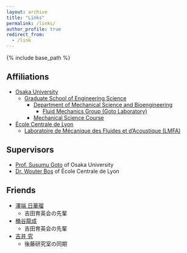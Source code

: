 ```yaml
---
layout: archive
title: "Links"
permalink: /links/
author_profile: true
redirect_from:
  - /link
---
```


{% include base_path %}

## Affiliations

- [Osaka University](https://www.osaka-u.ac.jp/)
  - [Graduate School of Engineering Science](https://www.es.osaka-u.ac.jp/)
    - [Department of Mechanical Science and Bioengineering](http://www.me.es.osaka-u.ac.jp/msb/index.html)
      - [Fluid Mechanics Group (Goto Laboratory)](http://fm.me.es.osaka-u.ac.jp/)
    - [Mechanical Science Course](http://www.me.es.osaka-u.ac.jp/msc/index.html)
- [École Centrale de Lyon](https://www.ec-lyon.fr/)
  - [Laboratoire de Mécanique des Fluides et d’Acoustique (LMFA)](http://lmfa.ec-lyon.fr/)

## Supervisors

- [Prof. Susumu Goto](http://fm.me.es.osaka-u.ac.jp/goto/) of Osaka University
- [Dr. Wouter Bos](http://lmfa.ec-lyon.fr/spip.php?article189) of École Centrale de Lyon

## Friends

- [澤端 日華瑠](https://hikaruri.jp/)
  - 吉田育英会の先輩
- [桶谷龍成](http://labusers.net/~oketani/)
  - 吉田育英会の先輩
- [吉井 究](https://qyoshii.github.io/)
  - 後藤研究室の同期
